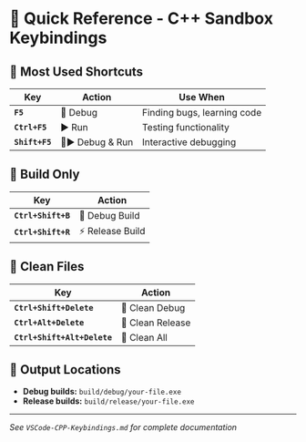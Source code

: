 # 🎯 Quick Reference - C++ Sandbox Keybindings

## 🚀 **Most Used Shortcuts**

| Key | Action | Use When |
|-----|--------|----------|
| **`F5`** | 🐛 Debug | Finding bugs, learning code |
| **`Ctrl+F5`** | ▶️ Run | Testing functionality |
| **`Shift+F5`** | 🐛▶️ Debug & Run | Interactive debugging |

## 🔨 **Build Only**

| Key | Action |
|-----|--------|
| **`Ctrl+Shift+B`** | 🐛 Debug Build |
| **`Ctrl+Shift+R`** | ⚡ Release Build |

## 🧹 **Clean Files**

| Key | Action |
|-----|--------|
| **`Ctrl+Shift+Delete`** | 🧹 Clean Debug |
| **`Ctrl+Alt+Delete`** | 🧹 Clean Release |
| **`Ctrl+Shift+Alt+Delete`** | 🧹 Clean All |

## 📁 **Output Locations**
- **Debug builds:** `build/debug/your-file.exe`
- **Release builds:** `build/release/your-file.exe`

---
*See `VSCode-CPP-Keybindings.md` for complete documentation*
